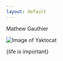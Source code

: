 ```yaml
---
layout: default
---
```


Mathew Gauthier


![Image of Yaktocat](https://octodex.github.com/images/yaktocat.png)



{life is important}

